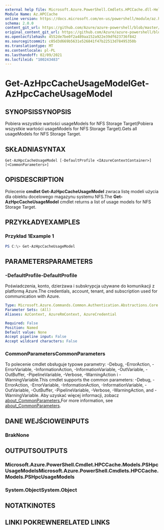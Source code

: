 ```yaml
---
external help file: Microsoft.Azure.PowerShell.Cmdlets.HPCCache.dll-Help.xml
Module Name: Az.HPCCache
online version: https://docs.microsoft.com/en-us/powershell/module/az.hpccache/get-azhpccacheusagemodels
schema: 2.0.0
content_git_url: https://github.com/Azure/azure-powershell/blob/master/src/HPCCache/HPCCache/help/Get-AzHpcCacheUsageModel.md
original_content_git_url: https://github.com/Azure/azure-powershell/blob/master/src/HPCCache/HPCCache/help/Get-AzHpcCacheUsageModel.md
ms.openlocfilehash: 4552de7be0f2a489aa152a922e39df623736f842
ms.sourcegitcommit: c05d3d669b5631e526841f47b22513d78495350b
ms.translationtype: MT
ms.contentlocale: pl-PL
ms.lasthandoff: 02/09/2021
ms.locfileid: "100243483"
---
```

# <span data-ttu-id="34af0-101">Get-AzHpcCacheUsageModel</span><span class="sxs-lookup"><span data-stu-id="34af0-101">Get-AzHpcCacheUsageModel</span></span>

## <span data-ttu-id="34af0-102">SYNOPSIS</span><span class="sxs-lookup"><span data-stu-id="34af0-102">SYNOPSIS</span></span>
<span data-ttu-id="34af0-103">Pobiera wszystkie wartości usageModels for NFS Storage Target(Pobiera wszystkie wartości usageModels for NFS Storage Target).</span><span class="sxs-lookup"><span data-stu-id="34af0-103">Gets all usageModels for NFS Storage Target.</span></span>

## <span data-ttu-id="34af0-104">SKŁADNIA</span><span class="sxs-lookup"><span data-stu-id="34af0-104">SYNTAX</span></span>

```
Get-AzHpcCacheUsageModel [-DefaultProfile <IAzureContextContainer>] [<CommonParameters>]
```

## <span data-ttu-id="34af0-105">OPIS</span><span class="sxs-lookup"><span data-stu-id="34af0-105">DESCRIPTION</span></span>
<span data-ttu-id="34af0-106">Polecenie **cmdlet Get-AzHpcCacheUsageModel** zwraca listę modeli użycia dla obiektu docelowego magazynu systemu NFS.</span><span class="sxs-lookup"><span data-stu-id="34af0-106">The **Get-AzHpcCacheUsageModel** cmdlet returns a list of usage models for NFS Storage Target.</span></span>

## <span data-ttu-id="34af0-107">PRZYKŁADY</span><span class="sxs-lookup"><span data-stu-id="34af0-107">EXAMPLES</span></span>

### <span data-ttu-id="34af0-108">Przykład 1</span><span class="sxs-lookup"><span data-stu-id="34af0-108">Example 1</span></span>
```powershell
PS C:\> Get-AzHpcCacheUsageModel
```

## <span data-ttu-id="34af0-109">PARAMETERS</span><span class="sxs-lookup"><span data-stu-id="34af0-109">PARAMETERS</span></span>

### <span data-ttu-id="34af0-110">-DefaultProfile</span><span class="sxs-lookup"><span data-stu-id="34af0-110">-DefaultProfile</span></span>
<span data-ttu-id="34af0-111">Poświadczenia, konto, dzierżawa i subskrypcja używane do komunikacji z platformą Azure.</span><span class="sxs-lookup"><span data-stu-id="34af0-111">The credentials, account, tenant, and subscription used for communication with Azure.</span></span>

```yaml
Type: Microsoft.Azure.Commands.Common.Authentication.Abstractions.Core.IAzureContextContainer
Parameter Sets: (All)
Aliases: AzContext, AzureRmContext, AzureCredential

Required: False
Position: Named
Default value: None
Accept pipeline input: False
Accept wildcard characters: False
```

### <span data-ttu-id="34af0-112">CommonParameters</span><span class="sxs-lookup"><span data-stu-id="34af0-112">CommonParameters</span></span>
<span data-ttu-id="34af0-113">To polecenie cmdlet obsługuje typowe parametry: -Debug, -ErrorAction, -ErrorVariable, -InformationAction, -InformationVariable, -OutVariable, -OutBuffer, -PipelineVariable, -Verbose, -WarningAction i -WarningVariable.</span><span class="sxs-lookup"><span data-stu-id="34af0-113">This cmdlet supports the common parameters: -Debug, -ErrorAction, -ErrorVariable, -InformationAction, -InformationVariable, -OutVariable, -OutBuffer, -PipelineVariable, -Verbose, -WarningAction, and -WarningVariable.</span></span> <span data-ttu-id="34af0-114">Aby uzyskać więcej informacji, zobacz [about_CommonParameters.](http://go.microsoft.com/fwlink/?LinkID=113216)</span><span class="sxs-lookup"><span data-stu-id="34af0-114">For more information, see [about_CommonParameters](http://go.microsoft.com/fwlink/?LinkID=113216).</span></span>

## <span data-ttu-id="34af0-115">DANE WEJŚCIOWE</span><span class="sxs-lookup"><span data-stu-id="34af0-115">INPUTS</span></span>

### <span data-ttu-id="34af0-116">Brak</span><span class="sxs-lookup"><span data-stu-id="34af0-116">None</span></span>

## <span data-ttu-id="34af0-117">OUTPUTS</span><span class="sxs-lookup"><span data-stu-id="34af0-117">OUTPUTS</span></span>

### <span data-ttu-id="34af0-118">Microsoft.Azure.PowerShell.Cmdlet.HPCCache.Models.PSHpcUsageModels</span><span class="sxs-lookup"><span data-stu-id="34af0-118">Microsoft.Azure.PowerShell.Cmdlets.HPCCache.Models.PSHpcUsageModels</span></span>

### <span data-ttu-id="34af0-119">System.Object</span><span class="sxs-lookup"><span data-stu-id="34af0-119">System.Object</span></span>
## <span data-ttu-id="34af0-120">NOTATKI</span><span class="sxs-lookup"><span data-stu-id="34af0-120">NOTES</span></span>

## <span data-ttu-id="34af0-121">LINKI POKREWNE</span><span class="sxs-lookup"><span data-stu-id="34af0-121">RELATED LINKS</span></span>
